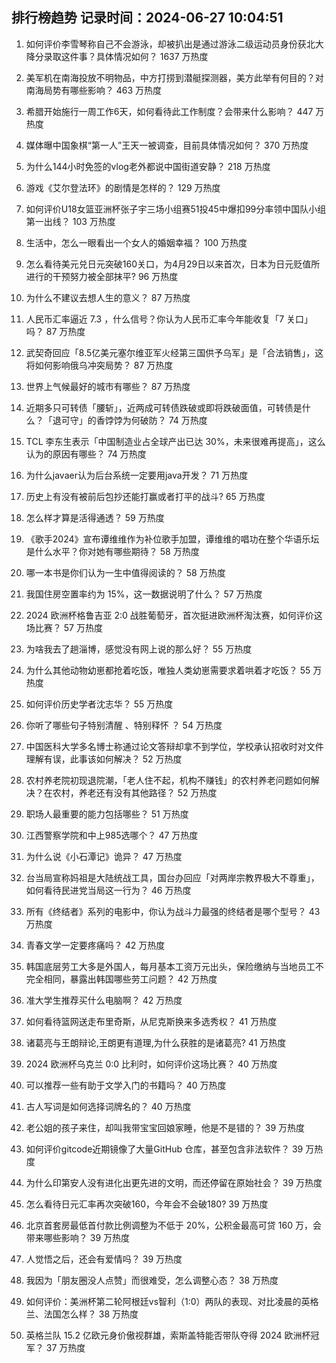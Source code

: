 
## 排行榜趋势 记录时间：2024-06-27 10:04:51
  
  1. 如何评价李雪琴称自己不会游泳，却被扒出是通过游泳二级运动员身份获北大降分录取这件事？具体情况如何？ 1637 万热度
    
  2. 美军机在南海投放不明物品，中方打捞到潜艇探测器，美方此举有何目的？对南海局势有哪些影响？ 463 万热度
    
  3. 希腊开始施行一周工作6天，如何看待此工作制度？会带来什么影响？ 447 万热度
    
  4. 媒体曝中国象棋“第一人”王天一被调查，目前具体情况如何？ 370 万热度
    
  5. 为什么144小时免签的vlog老外都说中国街道安静？ 218 万热度
    
  6. 游戏《艾尔登法环》的剧情是怎样的？ 129 万热度
    
  7. 如何评价U18女篮亚洲杯张子宇三场小组赛51投45中爆扣99分率领中国队小组第一出线？ 103 万热度
    
  8. 生活中，怎么一眼看出一个女人的婚姻幸福？ 100 万热度
    
  9. 怎么看待美元兑日元突破160关口，为4月29日以来首次，日本为日元贬值所进行的干预努力被全部抹平? 96 万热度
    
  10. 为什么不建议去想人生的意义？ 87 万热度
    
  11. 人民币汇率逼近 7.3 ，什么信号？你认为人民币汇率今年能收复「7 关口」吗？ 87 万热度
    
  12. 武契奇回应「8.5亿美元塞尔维亚军火经第三国供予乌军」是「合法销售」，这将如何影响俄乌冲突局势？ 87 万热度
    
  13. 世界上气候最好的城市有哪些？ 87 万热度
    
  14. 近期多只可转债「腰斩」，近两成可转债跌破或即将跌破面值，可转债是什么？「退可守」的香饽饽为何破防？ 74 万热度
    
  15. TCL 李东生表示「中国制造业占全球产出已达 30%，未来很难再提高」，这么认为的原因有哪些？ 74 万热度
    
  16. 为什么javaer认为后台系统一定要用java开发？ 71 万热度
    
  17. 历史上有没有被前后包抄还能打赢或者打平的战斗? 65 万热度
    
  18. 怎么样才算是活得通透？ 59 万热度
    
  19. 《歌手2024》宣布谭维维作为补位歌手加盟，谭维维的唱功在整个华语乐坛是什么水平？你对她有哪些期待？ 58 万热度
    
  20. 哪一本书是你们认为一生中值得阅读的？ 58 万热度
    
  21. 我国住房空置率约为 15%，这一数据说明了什么？ 57 万热度
    
  22. 2024 欧洲杯格鲁吉亚 2:0 战胜葡萄牙，首次挺进欧洲杯淘汰赛，如何评价这场比赛？ 57 万热度
    
  23. 为啥我去了趟淄博，感觉没有网上说的那么好？ 55 万热度
    
  24. 为什么其他动物幼崽都抢着吃饭，唯独人类幼崽需要求着哄着才吃饭？ 55 万热度
    
  25. 如何评价历史学者沈志华？ 55 万热度
    
  26. 你听了哪些句子特别清醒 、特别释怀 ？ 54 万热度
    
  27. 中国医科大学多名博士称通过论文答辩却拿不到学位，学校承认招收时对文件理解有误，此事该如何解决？ 52 万热度
    
  28. 农村养老院初现退院潮，「老人住不起，机构不赚钱」的农村养老问题如何解决？在农村，养老还有没有其他路径？ 52 万热度
    
  29. 职场人最重要的能力包括哪些？ 51 万热度
    
  30. 江西警察学院和中上985选哪个？ 47 万热度
    
  31. 为什么说《小石潭记》诡异？ 47 万热度
    
  32. 台当局宣称妈祖是大陆统战工具，国台办回应「对两岸宗教界极大不尊重」，如何看待民进党当局这一行为？ 46 万热度
    
  33. 所有《终结者》系列的电影中，你认为战斗力最强的终结者是哪个型号？ 43 万热度
    
  34. 青春文学一定要疼痛吗？ 42 万热度
    
  35. 韩国底层劳工大多是外国人，每月基本工资万元出头，保险缴纳与当地员工不完全相同，暴露出韩国哪些劳工问题？ 42 万热度
    
  36. 准大学生推荐买什么电脑啊？ 42 万热度
    
  37. 如何看待篮网送走布里奇斯，从尼克斯换来多选秀权？ 41 万热度
    
  38. 诸葛亮与王朗辩论,王朗更有道理,为什么获胜的是诸葛亮? 41 万热度
    
  39. 2024 欧洲杯乌克兰 0:0 比利时，如何评价这场比赛？ 40 万热度
    
  40. 可以推荐一些有助于文学入门的书籍吗？ 40 万热度
    
  41. 古人写词是如何选择词牌名的？ 40 万热度
    
  42. 老公姐的孩子来住，却叫我带宝宝回娘家睡，他是不是错的？ 39 万热度
    
  43. 如何评价gitcode近期镜像了大量GitHub 仓库，甚至包含非法软件？ 39 万热度
    
  44. 为什么印第安人没有进化出更先进的文明，而还停留在原始社会？ 39 万热度
    
  45. 怎么看待日元汇率再次突破160，今年会不会破180? 39 万热度
    
  46. 北京首套房最低首付款比例调整为不低于 20%，公积金最高可贷 160 万，会带来哪些影响？ 39 万热度
    
  47. 人觉悟之后，还会有爱情吗？ 39 万热度
    
  48. 我因为「朋友圈没人点赞」而很难受，怎么调整心态？ 38 万热度
    
  49. 如何评价：美洲杯第二轮阿根廷vs智利（1:0）两队的表现、对比凌晨的英格兰、法国怎么样？ 38 万热度
    
  50. 英格兰队 15.2 亿欧元身价傲视群雄，索斯盖特能否带队夺得 2024 欧洲杯冠军？ 37 万热度
    